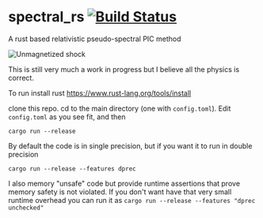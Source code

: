 # spectral_rs [![Build Status](https://api.travis-ci.com/pcrumley/spectral_rs.svg?branch=master)](https://app.travis-ci.com/github/pcrumley/spectral_rs)
A rust based relativistic pseudo-spectral PIC method

![Unmagnetized shock](https://user-images.githubusercontent.com/15001732/115772199-d46b3500-a37c-11eb-825d-96ab24d58760.png)

This is still very much a work in progress but I believe all the physics is correct.

To run install rust https://www.rust-lang.org/tools/install

clone this repo. cd to the main directory (one with `config.toml`). Edit `config.toml` as you see fit, and then

`cargo run --release` 

By default the code is in single precision, but if you want it to run in double precision

`cargo run --release --features dprec`

I also memory "unsafe" code but provide runtime assertions that prove memory safety is not violated. If you don't want
have that very small runtime overhead you can run it as
`cargo run --release --features "dprec unchecked"`
